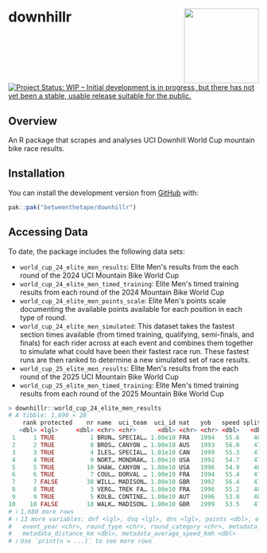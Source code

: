 # downhillr <img src='man/figures/logo.png' align="right" height="150" /></a>

<!-- badges: start -->

[![Project Status: WIP – Initial development is in progress, but there
has not yet been a stable, usable release suitable for the
public.](https://www.repostatus.org/badges/latest/wip.svg)](https://www.repostatus.org/#wip)
<!-- badges: end -->

## Overview
An R package that scrapes and analyses UCI Downhill World Cup mountain bike race results.

## Installation

You can install the development version from
[GitHub](https://github.com/) with:

```r
pak::pak("betweenthetape/downhillr")
```

## Accessing Data

To date, the package includes the following data sets:
- `world_cup_24_elite_men_results`: Elite Men's results from the each round of the 2024 UCI Mountain Bike World Cup
- `world_cup_24_elite_men_timed_training`: Elite Men's timed training results from each round of the 2024 Mountain Bike World Cup
- `world_cup_24_elite_men_points_scale`: Elite Men's points scale documenting the available points available for each position in each type of round.
- `world_cup_24_elite_men_simulated`: This dataset takes the fastest section times available (from timed training, qualifying, semi-finals, and finals) for each rider across at each event and combines them together to simulate what could have been their fastest race run. These fastest runs are then ranked to determine a new simulated set of race results.
- `world_cup_25_elite_men_results`: Elite Men's results from the each round of the 2025 UCI Mountain Bike World Cup
- `world_cup_25_elite_men_timed_training`: Elite Men's timed training results from each round of the 2025 Mountain Bike World Cup

```r
> downhillr::world_cup_24_elite_men_results
# A tibble: 1,690 × 28
    rank protected    nr name  uci_team  uci_id nat   yob   speed split_1 split_2 split_3 split_4  time time_from_leader
   <dbl> <lgl>     <dbl> <chr> <chr>      <dbl> <chr> <chr> <dbl>   <dbl>   <dbl>   <dbl>   <dbl> <dbl>            <dbl>
 1     1 TRUE          1 BRUN… SPECIAL… 1.00e10 FRA   1994   55.6    46.6    155.    190.    220.  244.             0   
 2     2 TRUE          8 BROS… CANYON … 1.00e10 AUS   1993   56.0    47.2    158.    192.    222.  246.             1.84
 3     3 TRUE          4 ILES… SPECIAL… 1.01e10 CAN   1999   55.3    47.2    157.    192.    222.  246.             1.99
 4     4 TRUE          9 NORT… MONDRAK… 1.00e10 USA   1992   54.7    47.6    158.    193.    223.  247.             3.09
 5     5 TRUE         10 SHAW… CANYON … 1.00e10 USA   1996   54.9    46.8    159.    194.    224.  248.             3.68
 6     6 TRUE          7 COUL… DORVAL … 1.00e10 FRA   1994   55.4    47.3    160.    195.    225.  248.             3.87
 7     7 FALSE        38 WILL… MADISON… 1.00e10 GBR   1992   56.4    47.9    159.    195.    225.  249.             4.81
 8     8 TRUE          3 VERG… TREK FA… 1.00e10 FRA   1996   55.2    48.1    160.    195.    225.  249.             5.10
 9     9 TRUE          5 KOLB… CONTINE… 1.00e10 AUT   1996   53.8    48.1    160.    195.    225.  249.             5.17
10    10 FALSE        18 WALK… MADISON… 1.00e10 GBR   1999   53.5    47.8    160.    195.    226.  250.             5.85
# ℹ 1,680 more rows
# ℹ 13 more variables: dnf <lgl>, dsq <lgl>, dns <lgl>, points <dbl>, event_name <chr>, event_type <chr>,
#   event_year <chr>, round_type <chr>, round_category <chr>, metadata_weather <chr>, metadata_temp_deg_c <dbl>,
#   metadata_distance_km <dbl>, metadata_average_speed_kmh <dbl>
# ℹ Use `print(n = ...)` to see more rows
```